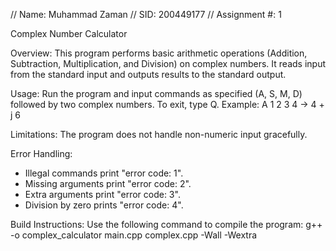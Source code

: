 // Name: Muhammad Zaman
// SID: 200449177
// Assignment #: 1

Complex Number Calculator

Overview:
This program performs basic arithmetic operations (Addition, Subtraction, Multiplication, and Division) on complex numbers. It reads input from the standard input and outputs results to the standard output.

Usage:
Run the program and input commands as specified (A, S, M, D) followed by two complex numbers.
To exit, type Q.
Example:
A 1 2 3 4 -> 4 + j 6

Limitations:
The program does not handle non-numeric input gracefully.

Error Handling:
- Illegal commands print "error code: 1".
- Missing arguments print "error code: 2".
- Extra arguments print "error code: 3".
- Division by zero prints "error code: 4".

Build Instructions:
Use the following command to compile the program:
g++ -o complex_calculator main.cpp complex.cpp -Wall -Wextra
